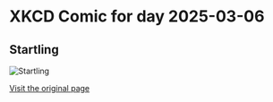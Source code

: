 
# XKCD Comic for day 2025-03-06

## Startling

![Startling](https://imgs.xkcd.com/comics/startling.png "We actually reached the future about three years ago.")

[Visit the original page](https://xkcd.com/354/)
